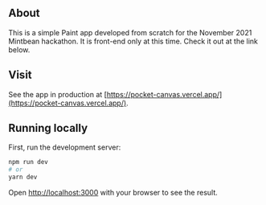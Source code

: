 ## About

This is a simple Paint app developed from scratch for the November 2021 Mintbean hackathon. It is front-end only at this time. Check it out at the link below.

## Visit

See the app in production at [https://pocket-canvas.vercel.app/](https://pocket-canvas.vercel.app/).

## Running locally

First, run the development server:

```bash
npm run dev
# or
yarn dev
```

Open [http://localhost:3000](http://localhost:3000) with your browser to see the result.
